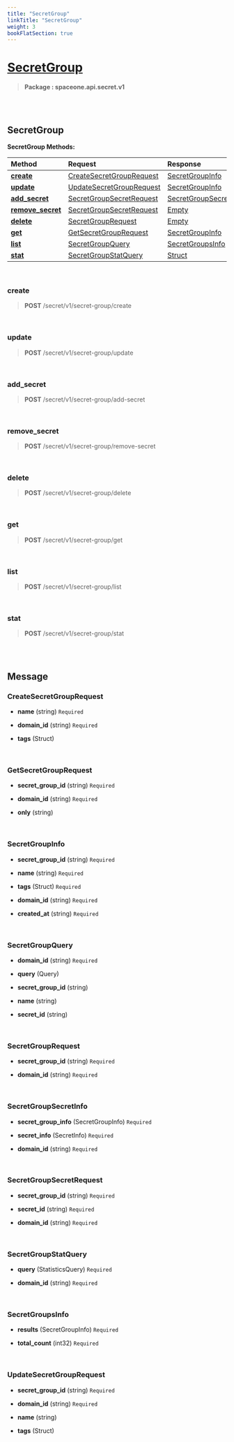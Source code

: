 ```yaml
---
title: "SecretGroup"
linkTitle: "SecretGroup"
weight: 3
bookFlatSection: true
---
```

# [SecretGroup](#SecretGroup)



>  **Package : spaceone.api.secret.v1**

<br>
<br>

## SecretGroup





**SecretGroup Methods:**


| Method | Request | Response |
| :----- | :-------- | :-------- |
| [**create**](./SecretGroup#create) | [CreateSecretGroupRequest](SecretGroup#createsecretgrouprequest) | [SecretGroupInfo](./SecretGroup#secretgroupinfo) |
| [**update**](./SecretGroup#update) | [UpdateSecretGroupRequest](SecretGroup#updatesecretgrouprequest) | [SecretGroupInfo](./SecretGroup#secretgroupinfo) |
| [**add_secret**](./SecretGroup#add_secret) | [SecretGroupSecretRequest](SecretGroup#secretgroupsecretrequest) | [SecretGroupSecretInfo](./SecretGroup#secretgroupsecretinfo) |
| [**remove_secret**](./SecretGroup#remove_secret) | [SecretGroupSecretRequest](SecretGroup#secretgroupsecretrequest) | [Empty](./SecretGroup#empty) |
| [**delete**](./SecretGroup#delete) | [SecretGroupRequest](SecretGroup#secretgrouprequest) | [Empty](./SecretGroup#empty) |
| [**get**](./SecretGroup#get) | [GetSecretGroupRequest](SecretGroup#getsecretgrouprequest) | [SecretGroupInfo](./SecretGroup#secretgroupinfo) |
| [**list**](./SecretGroup#list) | [SecretGroupQuery](SecretGroup#secretgroupquery) | [SecretGroupsInfo](./SecretGroup#secretgroupsinfo) |
| [**stat**](./SecretGroup#stat) | [SecretGroupStatQuery](SecretGroup#secretgroupstatquery) | [Struct](./SecretGroup#struct) |



    
<br>

### create





> **POST** /secret/v1/secret-group/create
>






    
<br>

### update





> **POST** /secret/v1/secret-group/update
>






    
<br>

### add_secret





> **POST** /secret/v1/secret-group/add-secret
>






    
<br>

### remove_secret





> **POST** /secret/v1/secret-group/remove-secret
>






    
<br>

### delete





> **POST** /secret/v1/secret-group/delete
>






    
<br>

### get





> **POST** /secret/v1/secret-group/get
>






    
<br>

### list





> **POST** /secret/v1/secret-group/list
>






    
<br>

### stat





> **POST** /secret/v1/secret-group/stat
>






    


<br>
<br>

## Message



### CreateSecretGroupRequest
* **name** (string)  `Required` 

    
* **domain_id** (string)  `Required` 

    
* **tags** (Struct) 

    <br>

### GetSecretGroupRequest
* **secret_group_id** (string)  `Required` 

    
* **domain_id** (string)  `Required` 

    
* **only** (string) 

    <br>

### SecretGroupInfo
* **secret_group_id** (string)  `Required` 

    
* **name** (string)  `Required` 

    
* **tags** (Struct)  `Required` 

    
* **domain_id** (string)  `Required` 

    
* **created_at** (string)  `Required` 

    <br>

### SecretGroupQuery
* **domain_id** (string)  `Required` 

    
* **query** (Query) 

    
* **secret_group_id** (string) 

    
* **name** (string) 

    
* **secret_id** (string) 

    <br>

### SecretGroupRequest
* **secret_group_id** (string)  `Required` 

    
* **domain_id** (string)  `Required` 

    <br>

### SecretGroupSecretInfo
* **secret_group_info** (SecretGroupInfo)  `Required` 

    
* **secret_info** (SecretInfo)  `Required` 

    
* **domain_id** (string)  `Required` 

    <br>

### SecretGroupSecretRequest
* **secret_group_id** (string)  `Required` 

    
* **secret_id** (string)  `Required` 

    
* **domain_id** (string)  `Required` 

    <br>

### SecretGroupStatQuery
* **query** (StatisticsQuery)  `Required` 

    
* **domain_id** (string)  `Required` 

    <br>

### SecretGroupsInfo
* **results** (SecretGroupInfo)  `Required` 

    
* **total_count** (int32)  `Required` 

    <br>

### UpdateSecretGroupRequest
* **secret_group_id** (string)  `Required` 

    
* **domain_id** (string)  `Required` 

    
* **name** (string) 

    
* **tags** (Struct) 

    <br>
